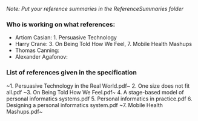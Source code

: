 *Note: Put your reference summaries in the ReferenceSummaries folder*

### Who is working on what references: <br>
  - Artiom Casian: 1. Persuasive Technology <br>
  - Harry Crane: 3. On Being Told How We Feel, 7. Mobile Health Mashups  <br>
  - Thomas Canning: <br>
  - Alexander Agafonov: <br>

### List of references given in the specification ### 
~1. Persuasive Technology in the Real World.pdf~
2. One size does not fit all.pdf
~3. On Being Told How We Feel.pdf~
4. A stage-based model of personal informatics systems.pdf
5. Personal informatics in practice.pdf
6. Designing a personal informatics system.pdf
~7. Mobile Health Mashups.pdf~


